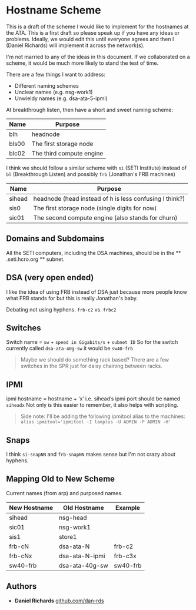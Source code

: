 # Hostname Scheme

This is a draft of the scheme I would like to implement for the hostnames at the ATA. This is a first draft so please speak up if you have any ideas or problems. Ideally, we would edit this until everyone agrees and then I (Daniel Richards) will implement it across the network(s).

I'm not married to any of the ideas in this document. If we collaborated on a scheme, it would be much more likely to stand the test of time.

There are a few things I want to address:
* Different naming schemes
* Unclear names (e.g. nsg-work1)
* Unwieldy names (e.g. dsa-ata-5-ipmi)

At breakthrough listen, then have a short and sweet naming scheme: 

| Name | Purpose | 
|---|---|
| blh |  headnode |
| bls00 |  The first storage node |
| blc02 |  The third compute engine  | 

I think we should follow a similar scheme with `si` (SETI Institute) instead of `bl` (Breakthrough Listen) and possibly `frb` (Jonathan's FRB machines)

| Name | Purpose | 
|---|---|
| sihead |  headnode (head instead of h is less confusing I think?) |
| sis0 |  The first storage node (single digits for now) |
| sic01 |  The second compute engine (also stands for churn)  | 

## Domains and Subdomains

All the SETI computers, including the DSA machines, should be in the ** .seti.hcro.org ** subnet.

## DSA (very open ended)

I like the idea of using FRB instead of DSA just because more people know what FRB stands for but this is really Jonathan's baby.

Debating not using hyphens. `frb-c2` vs. `frbc2` 

## Switches

Switch name = `sw` + `speed in Gigabits/s` + `subnet ID` So for the switch currently called `dsa-ata-40g-sw` it would be `sw40-frb`

> Maybe we should do something rack based? There are a few switches in the SPR just for daisy chaining between racks.

## IPMI

ipmi hostname = hostname + ‘x’ i.e. sihead’s ipmi port should be named `siheadx`
Not only is this easier to remember, it also helps with scripting. 

> Side note: I'll be adding the following ipmitool alias to the machines: `alias ipmitool='ipmitool -I lanplus -U ADMIN -P ADMIN -H'`

## Snaps

I think `si-snapNN` and `frb-snapNN` makes sense but I'm not crazy about hyphens.

## Mapping Old to New Scheme

Current names (from arp) and purposed names.

| New Hostname | Old Hostname | Example | 
|--|--|--|
| sihead | nsg-head | |
| sic01 | nsg-work1 | |
| sis1 | store1 | |
| frb-cN | dsa-ata-N | frb-c2 |
| frb-cNx | dsa-ata-N-ipmi | frb-c3x |
| sw40-frb | dsa-ata-40g-sw | sw40-frb |

## Authors

* **Daniel Richards** [github.com/dan-rds](mailto:github.com/dan-rds)

